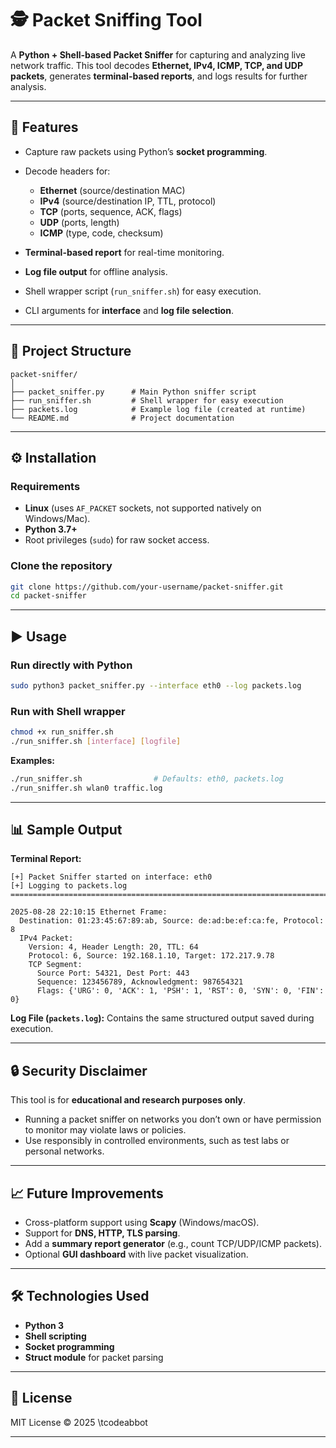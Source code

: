 

# 🕵️ Packet Sniffing Tool

A **Python + Shell-based Packet Sniffer** for capturing and analyzing live network traffic.
This tool decodes **Ethernet, IPv4, ICMP, TCP, and UDP packets**, generates **terminal-based reports**, and logs results for further analysis.

---

## 🚀 Features

* Capture raw packets using Python’s **socket programming**.
* Decode headers for:

  * **Ethernet** (source/destination MAC)
  * **IPv4** (source/destination IP, TTL, protocol)
  * **TCP** (ports, sequence, ACK, flags)
  * **UDP** (ports, length)
  * **ICMP** (type, code, checksum)
* **Terminal-based report** for real-time monitoring.
* **Log file output** for offline analysis.
* Shell wrapper script (`run_sniffer.sh`) for easy execution.
* CLI arguments for **interface** and **log file selection**.

---

## 📂 Project Structure

```
packet-sniffer/
│
├── packet_sniffer.py      # Main Python sniffer script
├── run_sniffer.sh         # Shell wrapper for easy execution
├── packets.log            # Example log file (created at runtime)
└── README.md              # Project documentation
```

---

## ⚙️ Installation

### Requirements

* **Linux** (uses `AF_PACKET` sockets, not supported natively on Windows/Mac).
* **Python 3.7+**
* Root privileges (`sudo`) for raw socket access.

### Clone the repository

```bash
git clone https://github.com/your-username/packet-sniffer.git
cd packet-sniffer
```

---

## ▶️ Usage

### Run directly with Python

```bash
sudo python3 packet_sniffer.py --interface eth0 --log packets.log
```

### Run with Shell wrapper

```bash
chmod +x run_sniffer.sh
./run_sniffer.sh [interface] [logfile]
```

**Examples:**

```bash
./run_sniffer.sh                # Defaults: eth0, packets.log
./run_sniffer.sh wlan0 traffic.log
```

---

## 📊 Sample Output

**Terminal Report:**

```
[+] Packet Sniffer started on interface: eth0
[+] Logging to packets.log
================================================================================

2025-08-28 22:10:15 Ethernet Frame:
  Destination: 01:23:45:67:89:ab, Source: de:ad:be:ef:ca:fe, Protocol: 8
  IPv4 Packet:
    Version: 4, Header Length: 20, TTL: 64
    Protocol: 6, Source: 192.168.1.10, Target: 172.217.9.78
    TCP Segment:
      Source Port: 54321, Dest Port: 443
      Sequence: 123456789, Acknowledgment: 987654321
      Flags: {'URG': 0, 'ACK': 1, 'PSH': 1, 'RST': 0, 'SYN': 0, 'FIN': 0}
```

**Log File (`packets.log`):**
Contains the same structured output saved during execution.

---

## 🔒 Security Disclaimer

This tool is for **educational and research purposes only**.

* Running a packet sniffer on networks you don’t own or have permission to monitor may violate laws or policies.
* Use responsibly in controlled environments, such as test labs or personal networks.

---

## 📈 Future Improvements

* Cross-platform support using **Scapy** (Windows/macOS).
* Support for **DNS, HTTP, TLS parsing**.
* Add a **summary report generator** (e.g., count TCP/UDP/ICMP packets).
* Optional **GUI dashboard** with live packet visualization.

---

## 🛠️ Technologies Used

* **Python 3**
* **Shell scripting**
* **Socket programming**
* **Struct module** for packet parsing

---

## 📜 License

MIT License © 2025 \tcodeabbot

---
